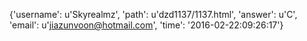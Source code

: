 {'username': u'Skyrealmz', 'path': u'dzd1137/1137.html', 'answer': u'C', 'email': u'jiazunvoon@hotmail.com', 'time': '2016-02-22:09:26:17'}